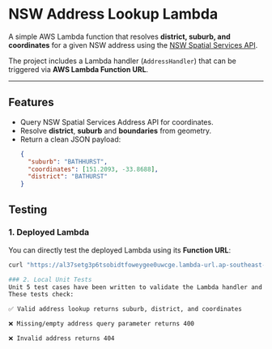 # NSW Address Lookup Lambda

A simple AWS Lambda function that resolves **district, suburb, and coordinates** for a given NSW address using the [NSW Spatial Services API](https://portal.spatial.nsw.gov.au/).

The project includes a Lambda handler (`AddressHandler`) that can be triggered via **AWS Lambda Function URL**.

---

## Features
- Query NSW Spatial Services Address API for coordinates.
- Resolve **district**, **suburb** and **boundaries** from geometry.
- Return a clean JSON payload:
  ```json
  {
    "suburb": "BATHHURST",
    "coordinates": [151.2093, -33.8688],
    "district": "BATHURST"
  }

## Testing
### 1. Deployed Lambda
You can directly test the deployed Lambda using its **Function URL**:

```bash
curl "https://al37setg3p6tsobidtfoweygee0uwcge.lambda-url.ap-southeast-2.on.aws/?address=346 PANORAMA AVENUE BATHURST"

### 2. Local Unit Tests
Unit 5 test cases have been written to validate the Lambda handler and NSW API client logic.
These tests check:

✅ Valid address lookup returns suburb, district, and coordinates

❌ Missing/empty address query parameter returns 400

❌ Invalid address returns 404

  
